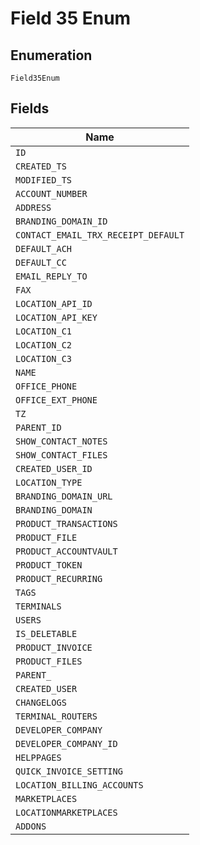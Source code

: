 
# Field 35 Enum

## Enumeration

`Field35Enum`

## Fields

| Name |
|  --- |
| `ID` |
| `CREATED_TS` |
| `MODIFIED_TS` |
| `ACCOUNT_NUMBER` |
| `ADDRESS` |
| `BRANDING_DOMAIN_ID` |
| `CONTACT_EMAIL_TRX_RECEIPT_DEFAULT` |
| `DEFAULT_ACH` |
| `DEFAULT_CC` |
| `EMAIL_REPLY_TO` |
| `FAX` |
| `LOCATION_API_ID` |
| `LOCATION_API_KEY` |
| `LOCATION_C1` |
| `LOCATION_C2` |
| `LOCATION_C3` |
| `NAME` |
| `OFFICE_PHONE` |
| `OFFICE_EXT_PHONE` |
| `TZ` |
| `PARENT_ID` |
| `SHOW_CONTACT_NOTES` |
| `SHOW_CONTACT_FILES` |
| `CREATED_USER_ID` |
| `LOCATION_TYPE` |
| `BRANDING_DOMAIN_URL` |
| `BRANDING_DOMAIN` |
| `PRODUCT_TRANSACTIONS` |
| `PRODUCT_FILE` |
| `PRODUCT_ACCOUNTVAULT` |
| `PRODUCT_TOKEN` |
| `PRODUCT_RECURRING` |
| `TAGS` |
| `TERMINALS` |
| `USERS` |
| `IS_DELETABLE` |
| `PRODUCT_INVOICE` |
| `PRODUCT_FILES` |
| `PARENT_` |
| `CREATED_USER` |
| `CHANGELOGS` |
| `TERMINAL_ROUTERS` |
| `DEVELOPER_COMPANY` |
| `DEVELOPER_COMPANY_ID` |
| `HELPPAGES` |
| `QUICK_INVOICE_SETTING` |
| `LOCATION_BILLING_ACCOUNTS` |
| `MARKETPLACES` |
| `LOCATIONMARKETPLACES` |
| `ADDONS` |

